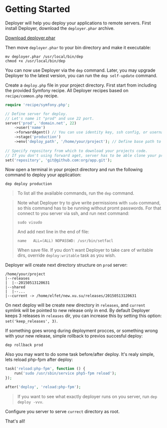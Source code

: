 # Getting Started

Deployer will help you deploy your applications to remote servers. First install Deployer, download the `deployer.phar` archive.

[Download deployer.phar](http://deployer.org/deployer.phar)

Then move `deployer.phar` to your bin directory and make it executable:

~~~
mv deployer.phar /usr/local/bin/dep
chmod +x /usr/local/bin/dep
~~~

You can now use Deployer via the `dep` command. Later, you may upgrade Deployer to the latest version, you can run the `dep self-update` command.

Create a `deploy.php` file in your project directory. First start from including the provided Symfony recipe. All Deployer recipes based on `recipe/common.php` recipe. 

~~~ php
require 'recipe/symfony.php';

// Define server for deploy.
// Let's name it "prod" and use 22 port.
server('prod', 'domain.net', 22)
    ->user('name')
    ->forwardAgent() // You can use identity key, ssh config, or username/password to auth on server.
    ->stage('production')
    ->env('deploy_path', '/home/your/project'); // Define base path to deploy you project.
    
// Specify repository from which to download your projects code.
// If you don't using forward aget, server has to be able clone your project from this repository.
set('repository', 'git@github.com:org/app.git');
~~~

Now open a terminal in your project directory and run the following command to deploy your application:

~~~
dep deploy production
~~~

> To list all the available commands, run the `dep` command.

> Note what Deployer try to give write permissions with `sudo` command, so this command has to be running without promt passwords.
> For that connect to you server via ssh, and run next command:
> ```
> sudo visudo
> ```
> And add next line in the end of file:
> ```
> name   ALL=(ALL) NOPASSWD: /usr/bin/setfacl
> ```
> When save file. If you don't want Deployer to take care of writable dirs, override `deploy:writable` task as you wish.

Deployer will create next directory structure on `prod` server:

```
/home/your/project
|--releases
|  |--20150513120631
|--shared
|  |--...
|--current -> /home/elfet/new.xu.su/releases/20150513120631
```

On next deploy will be create new directory in `releases`, and `current` symlink will be pointed to new release only in end. By default Deployer keeps 3 releases in `releases` dir, you can increase this by setting this option: `set('keep_releases', 3)`.

If something goes wrong during deployment procces, or something wrong with your new release, simple rollback to previos succesful deploy:
```
dep rollback prod
```

Also you may want to do some task before/after deploy. It's realy simple, lets reload php-fpm after deploy:

```php
task('reload:php-fpm', function () {
    run('sudo /usr/sbin/service php5-fpm reload');
});

after('deploy', 'reload:php-fpm');
```

> If you want to see what exactly deployer runs on you server, run `dep deploy -vvv`.

Configure you server to serve `currect` directory as root. 

That's all!
